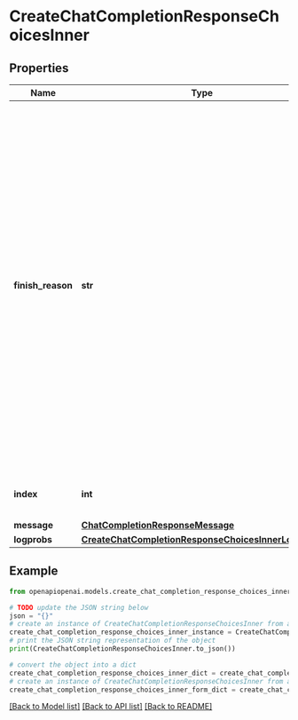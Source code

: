 # CreateChatCompletionResponseChoicesInner


## Properties

Name | Type | Description | Notes
------------ | ------------- | ------------- | -------------
**finish_reason** | **str** | The reason the model stopped generating tokens. This will be &#x60;stop&#x60; if the model hit a natural stop point or a provided stop sequence, &#x60;length&#x60; if the maximum number of tokens specified in the request was reached, &#x60;content_filter&#x60; if content was omitted due to a flag from our content filters, &#x60;tool_calls&#x60; if the model called a tool, or &#x60;function_call&#x60; (deprecated) if the model called a function.  | 
**index** | **int** | The index of the choice in the list of choices. | 
**message** | [**ChatCompletionResponseMessage**](ChatCompletionResponseMessage.md) |  | 
**logprobs** | [**CreateChatCompletionResponseChoicesInnerLogprobs**](CreateChatCompletionResponseChoicesInnerLogprobs.md) |  | 

## Example

```python
from openapiopenai.models.create_chat_completion_response_choices_inner import CreateChatCompletionResponseChoicesInner

# TODO update the JSON string below
json = "{}"
# create an instance of CreateChatCompletionResponseChoicesInner from a JSON string
create_chat_completion_response_choices_inner_instance = CreateChatCompletionResponseChoicesInner.from_json(json)
# print the JSON string representation of the object
print(CreateChatCompletionResponseChoicesInner.to_json())

# convert the object into a dict
create_chat_completion_response_choices_inner_dict = create_chat_completion_response_choices_inner_instance.to_dict()
# create an instance of CreateChatCompletionResponseChoicesInner from a dict
create_chat_completion_response_choices_inner_form_dict = create_chat_completion_response_choices_inner.from_dict(create_chat_completion_response_choices_inner_dict)
```
[[Back to Model list]](../README.md#documentation-for-models) [[Back to API list]](../README.md#documentation-for-api-endpoints) [[Back to README]](../README.md)


